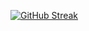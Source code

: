 [![GitHub Streak](https://streak-stats.demolab.comMarkoDjuric=&theme=java-dark)](https://git.io/streak-stats)






